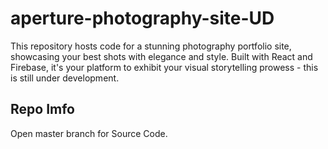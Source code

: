 # aperture-photography-site-UD
This repository hosts code for a stunning photography portfolio site, showcasing your best shots with elegance and style. Built with React and Firebase, it's your platform to exhibit your visual storytelling prowess - this is still under development.

## Repo Imfo
Open master branch for Source Code.
